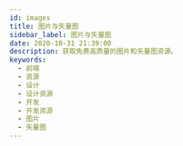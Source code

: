 ```yaml
---
id: images
title: 图片与矢量图
sidebar_label: 图片与矢量图
date: 2020-10-31 21:39:00
description: 获取免费高质量的图片和矢量图资源。
keywords:
  - 前端
  - 资源
  - 设计
  - 设计资源
  - 开发
  - 开发资源
  - 图片
  - 矢量图
---
```

